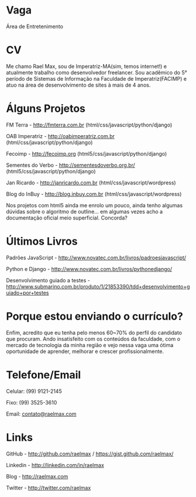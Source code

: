 Vaga
====

Área de Entretenimento

CV
==

Me chamo Rael Max, sou de Imperatriz-MA(sim, temos internet!) e atualmente trabalho como desenvolvedor freelancer. Sou
acadêmico do 5° período de Sistemas de Informação na Faculdade de Imperatriz(FACIMP) e atuo na área de desenvolvimento
de sites à mais de 4 anos.

Álguns Projetos
===
FM Terra - http://fmterra.com.br (html/css/javascript/python/django)

OAB Imperatriz - http://oabimperatriz.com.br (html/css/javascript/python/django)

Fecoimp - http://fecoimp.org (html5/css/javascript/python/django)

Sementes do Verbo - http://sementesdoverbo.org.br/ (html5/css/javascript/python/django)

Jan Ricardo - http://janricardo.com.br (html/css/javascript/wordpress)

Blog do InBuy - http://blog.inbuy.com.br (html/css/javascript/wordpress)

Nos projetos com html5 ainda me enrolo um pouco, ainda tenho algumas dúvidas sobre o algoritmo de outline... em algumas
vezes acho a documentação oficial meio superficial. Concorda?


Últimos Livros
===
Padrões JavaScript - http://www.novatec.com.br/livros/padroesjavascript/

Python e Django - http://www.novatec.com.br/livros/pythonedjango/

Desenvolvimento guiado a testes - http://www.submarino.com.br/produto/1/21853390/tdd+desenvolvimento+guiado+por+testes


Porque estou enviando o currículo?
===
Enfim, acredito que eu tenha pelo menos 60~70% do perfil do candidato que procuram. Ando insatisfeito com os conteúdos da faculdade, com o mercado de tecnologia da minha região e vejo nessa vaga uma ótima oportunidade de aprender, melhorar e crescer profissionalmente.


Telefone/Email
===
Celular: (99) 9121-2145

Fixo: (99) 3525-3610

Email: contato@raelmax.com


Links
===
GitHub - http://github.com/raelmax / https://gist.github.com/raelmax/

Linkedin - http://linkedin.com/in/raelmax

Blog - http://raelmax.com

Twitter - http://twitter.com/raelmax




